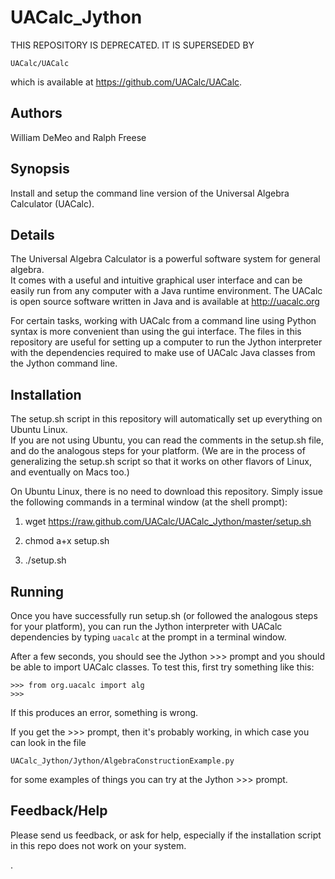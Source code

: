 UACalc_Jython
=============

THIS REPOSITORY IS DEPRECATED.  IT IS SUPERSEDED BY 

    UACalc/UACalc 

which is available at https://github.com/UACalc/UACalc.


Authors
-------
William DeMeo and Ralph Freese

Synopsis
--------
Install and setup the command line version of the Universal Algebra Calculator (UACalc).

Details
-------
The Universal Algebra Calculator is a powerful software system for general algebra.  
It comes with a useful and intuitive graphical user interface and can be easily run from 
any computer with a Java runtime environment.  The UACalc is open source software written 
in Java and is available at http://uacalc.org

For certain tasks, working with UACalc from a command line using Python syntax is more 
convenient than using the gui interface.  The files in this repository are useful for
setting up a computer to run the Jython interpreter with the dependencies required to make use
of UACalc Java classes from the Jython command line.

Installation
------------
The setup.sh script in this repository will automatically set up everything on Ubuntu Linux.  
If you are not using Ubuntu, you can read the comments in the setup.sh file, and do the analogous 
steps for your platform.  (We are in the process of generalizing the setup.sh script so that it 
works on other flavors of Linux, and eventually on Macs too.)

On Ubuntu Linux, there is no need to download this repository.  Simply issue the following 
commands in a terminal window (at the shell prompt):

1.  wget https://raw.github.com/UACalc/UACalc_Jython/master/setup.sh

2.  chmod a+x setup.sh

3.  ./setup.sh


Running
-------
Once you have successfully run setup.sh (or followed the analogous steps for your platform),
you can run the Jython interpreter with UACalc dependencies by typing `uacalc` at the prompt 
in a terminal window.

After a few seconds, you should see the Jython >>> prompt and you should be able to import 
UACalc classes.  To test this, first try something like this:

    >>> from org.uacalc import alg
    >>>

If this produces an error, something is wrong.  

If you get the >>> prompt, then it's probably working, in which case you can look in the file 

    UACalc_Jython/Jython/AlgebraConstructionExample.py 

for some examples of things you can try at the Jython >>> prompt.


Feedback/Help
-------------
Please send us feedback, or ask for help, especially if the installation script 
in this repo does not work on your system.

.

